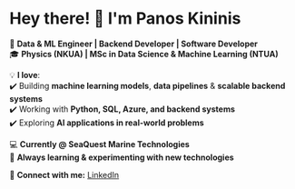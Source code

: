 # Hey there! 👋 I'm Panos Kininis

🚀 **Data & ML Engineer | Backend Developer | Software Developer**  
🎓 **Physics (NKUA) | MSc in Data Science & Machine Learning (NTUA)**  

💡 **I love**:  
✔️ Building **machine learning models**, **data pipelines** & **scalable backend systems**  
✔️ Working with **Python, SQL, Azure, and backend systems**  
✔️ Exploring **AI applications in real-world problems**  

💻 **Currently @ SeaQuest Marine Technologies**  
🌱 **Always learning & experimenting with new technologies**  

🔗 **Connect with me:** [LinkedIn](https://www.linkedin.com/in/panagiotis-kininis-616567217/)
